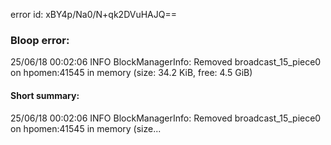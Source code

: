 error id: xBY4p/Na0/N+qk2DVuHAJQ==
### Bloop error:

25/06/18 00:02:06 INFO BlockManagerInfo: Removed broadcast_15_piece0 on hpomen:41545 in memory (size: 34.2 KiB, free: 4.5 GiB)
#### Short summary: 

25/06/18 00:02:06 INFO BlockManagerInfo: Removed broadcast_15_piece0 on hpomen:41545 in memory (size...